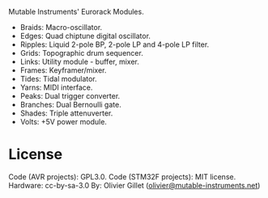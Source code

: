 Mutable Instruments' Eurorack Modules.

* Braids: Macro-oscillator.
* Edges: Quad chiptune digital oscillator.
* Ripples: Liquid 2-pole BP, 2-pole LP and 4-pole LP filter.
* Grids: Topographic drum sequencer.
* Links: Utility module - buffer, mixer.
* Frames: Keyframer/mixer.
* Tides: Tidal modulator.
* Yarns: MIDI interface.
* Peaks: Dual trigger converter.
* Branches: Dual Bernoulli gate.
* Shades: Triple attenuverter.
* Volts: +5V power module.

License
=======

Code (AVR projects): GPL3.0.
Code (STM32F projects): MIT license.
Hardware: cc-by-sa-3.0
By: Olivier Gillet (olivier@mutable-instruments.net)
